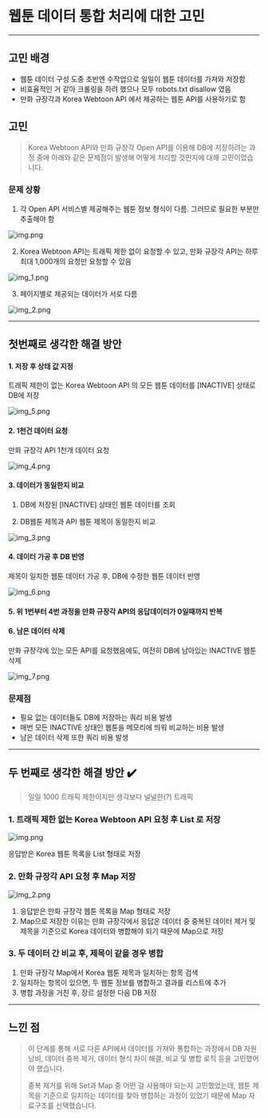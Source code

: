 # 웹툰 데이터 통합 처리에 대한 고민

---

## 고민 배경
- 웹툰 데이터 구성 도중 초반엔 수작업으로 일일이 웹툰 데이터를 가져와 저장함
- 비효율적인 거 같아 크롤링을 하려 했으나 모두 robots.txt disallow 였음
- 만화 규장각과 Korea Webtoon API 에서 제공하는 웹툰 API를 사용하기로 함


## 고민

> Korea Webtoon API와 만화 규장각 Open API를 이용해 DB에 저장하려는 과정 중에 아래와 같은 문제점이 발생해 어떻게 처리할 것인지에 대해 고민이었습니다.

### 문제 상황 
1. 각 Open API 서비스별 제공해주는 웹툰 정보 형식이 다름. 그러므로 필요한 부분만 추출해야 함

![img.png](img/w1.png)

2. Korea Webtoon API는 트래픽 제한 없이 요청할 수 있고, 만화 규장각 API는 하루 최대 1,000개의 요청만 요청할 수 있음

![img_1.png](img/w2.png)

3. 페이지별로 제공되는 데이터가 서로 다름 

![img_2.png](img/w3.png)


---

## 첫번째로 생각한 해결 방안 

#### 1. 저장 후 상태 값 지정
트래픽 제한이 없는 Korea Webtoon API 의 모든 웹툰 데이터를 [INACTIVE] 상태로 DB에 저장

![img_5.png](img/w6.png)

#### 2. 1천건 데이터 요청
만화 규장각 API 1천개 데이터 요청

![img_4.png](img/w5.png)

#### 3. 데이터가 동일한지 비교
1. DB에 저장된 [INACTIVE] 상태인 웹툰 데이터를 조회

2. DB웹툰 제목과 API 웹툰 제목이 동일한지 비교

![img_3.png](img/w4.png)

#### 4. 데이터 가공 후 DB 반영
제목이 일치한 웹툰 데이터 가공 후, DB에 수정한 웹툰 데이터 반영

![img_6.png](img/w7.png)

#### 5. 위 1번부터 4번 과정을 만화 규장각 API의 응답데이터가 0일때까지 반복

#### 6. 남은 데이터 삭제
만화 규장각에 있는 모든 API를 요청했음에도, 여전히 DB에 남아있는 INACTIVE 웹툰 삭제

![img_7.png](img/w8.png)



###  문제점

- 필요 없는 데이터들도 DB에 저장하는 쿼리 비용 발생
- 매번 모든 INACTIVE 상태인 웹툰을 메모리에 띄워 비교하는 비용 발생
- 남은 데이터 삭제 또한 쿼리 비용 발생

---

## 두 번째로 생각한 해결 방안 ✔️
> 일일 1000 트래픽 제한이지만 생각보다 널널한(?) 트래픽

### 1. 트래픽 제한 없는 Korea Webtoon API 요청 후 List 로 저장

![img.png](img/l1.png)

응답받은 Korea 웹툰 목록을 List 형태로 저장

### 2. 만화 규장각 API 요청 후 Map 저장
![img_2.png](img/l2.png)

1. 응답받은 만화 규장각 웹툰 목록을 Map 형태로 저장
2. Map으로 저장한 이유는 만화 규장각에서 응답온 데이터 중 중복된 데이터 제거 및 제목을 기준으로 Korea 데이터와 병합해야 되기 때문에 Map으로 저장

### 3. 두 데이터 간 비교 후, 제목이 같을 경우 병합
1. 만화 규장각 Map에서 Korea 웹툰 제목과 일치하는 항목 검색
2. 일치하는 항목이 있으면, 두 웹툰 정보를 병합하고 결과를 리스트에 추가
3. 병합 과정을 거친 후, 장르 설정한 다음 DB 저장

---

## 느낀 점

> 이 단계를 통해 서로 다른 API에서 데이터를 가져와 통합하는 과정에서 DB 자원 낭비, 데이터 중복 제거, 데이터 형식 차이 해결, 비교 및 병합 로직 등을 고민했어야 했습니다.
> 
> 중복 제거를 위해 Set과 Map 중 어떤 걸 사용해야 되는지 고민했었는데, 웹툰 제목을 기준으로 일치하는 데이터를 찾아 병합하는 과정이 있었기 때문에 Map 자료구조를 선택했습니다.
> 